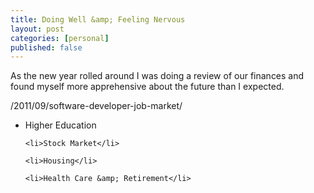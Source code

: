 ```yaml
--- 
title: Doing Well &amp; Feeling Nervous
layout: post
categories: [personal]
published: false
---
```


As the new year rolled around I was doing a review of our finances and found myself more 
apprehensive about the future than I expected. 


/2011/09/software-developer-job-market/


<ul>
	<li>Higher Education</li>

	<li>Stock Market</li>

	<li>Housing</li>

	<li>Health Care &amp; Retirement</li>

</ul>